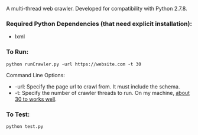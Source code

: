 A multi-thread web crawler. Developed for compatibility with Python 2.7.8.

### Required Python Dependencies (that need explicit installation):
* lxml

### To Run:
```
python runCrawler.py -url https://website.com -t 30
```

Command Line Options:
* -url: Specify the page url to crawl from. It must include the schema.
* -t: Specify the number of crawler threads to run. On my machine, [about 30 to works well](https://cloud.githubusercontent.com/assets/2548712/4173987/45b0de30-3571-11e4-8ff6-42bc8c1445c0.jpg).

### To Test:
```
python test.py
```
